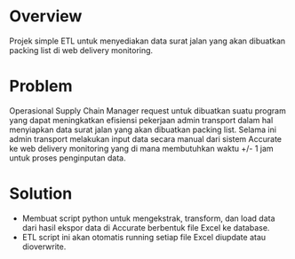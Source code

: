 # Overview
Projek simple ETL untuk menyediakan data surat jalan yang akan dibuatkan packing list di web delivery monitoring.

# Problem
Operasional Supply Chain Manager request untuk dibuatkan suatu program yang dapat meningkatkan efisiensi pekerjaan admin transport dalam hal menyiapkan data surat jalan yang akan dibuatkan packing list. Selama ini admin transport
melakukan input data secara manual dari sistem Accurate ke web delivery monitoring yang di mana membutuhkan waktu +/- 1 jam untuk proses penginputan data.

# Solution
- Membuat script python untuk mengekstrak, transform, dan load data dari hasil ekspor data di Accurate berbentuk file Excel ke database.
- ETL script ini akan otomatis running setiap file Excel diupdate atau dioverwrite.
